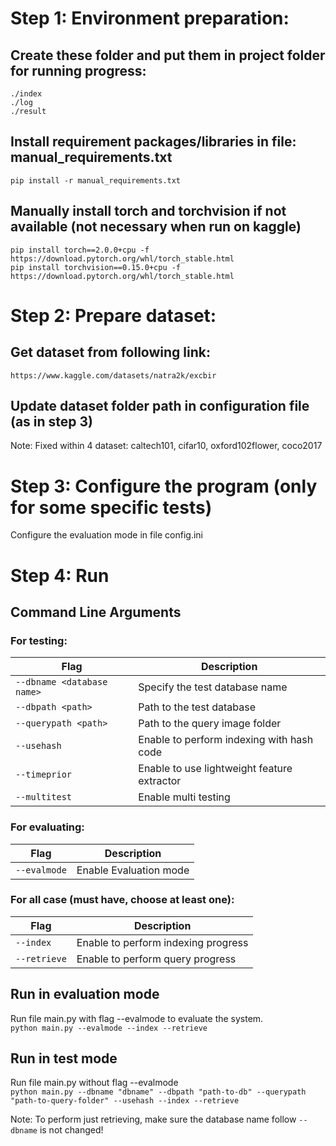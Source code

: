 # Step 1: Environment preparation:
## Create these folder and put them in project folder for running progress:
    ./index
    ./log
    ./result
## Install requirement packages/libraries in file: manual_requirements.txt
    pip install -r manual_requirements.txt

## Manually install torch and torchvision if not available (not necessary when run on kaggle)
    pip install torch==2.0.0+cpu -f https://download.pytorch.org/whl/torch_stable.html
    pip install torchvision==0.15.0+cpu -f https://download.pytorch.org/whl/torch_stable.html


# Step 2: Prepare dataset:
## Get dataset from following link:
    https://www.kaggle.com/datasets/natra2k/excbir
## Update dataset folder path in configuration file (as in step 3)
Note: Fixed within 4 dataset: caltech101, cifar10, oxford102flower, coco2017
# Step 3: Configure the program (only for some specific tests)
Configure the evaluation mode in file config.ini

# Step 4: Run
## Command Line Arguments
### For testing:

| Flag                       | Description                                  |
| -----------                | -----------                                  |
|`--dbname <database name>`  |Specify the test database name                |
|`--dbpath <path>`           |Path to the test database                     |
|`--querypath <path>`        |Path to the query image folder                |
|`--usehash`                 |Enable to perform indexing with hash code     | 
|`--timeprior`               |Enable to use lightweight feature extractor   |
|`--multitest`               |Enable multi testing                          |
### For evaluating:
| Flag                       | Description                                  |
| -----------                | -----------                                  |
|`--evalmode`                |Enable Evaluation mode|
### For all case (must have, choose at least one):
| Flag                       | Description                                  |
| -----------                | -----------                                  |
|`--index`                   |Enable to perform indexing progress           |
|`--retrieve`                |Enable to perform query progress              |
## Run in evaluation mode
Run file main.py with flag --evalmode to evaluate the system.   
`python main.py --evalmode --index --retrieve`
## Run in test mode
Run file main.py without flag --evalmode   
`python main.py --dbname "dbname" --dbpath "path-to-db" --querypath "path-to-query-folder" --usehash --index --retrieve`

Note: To perform just retrieving, make sure the database name follow `--dbname` is not changed!



